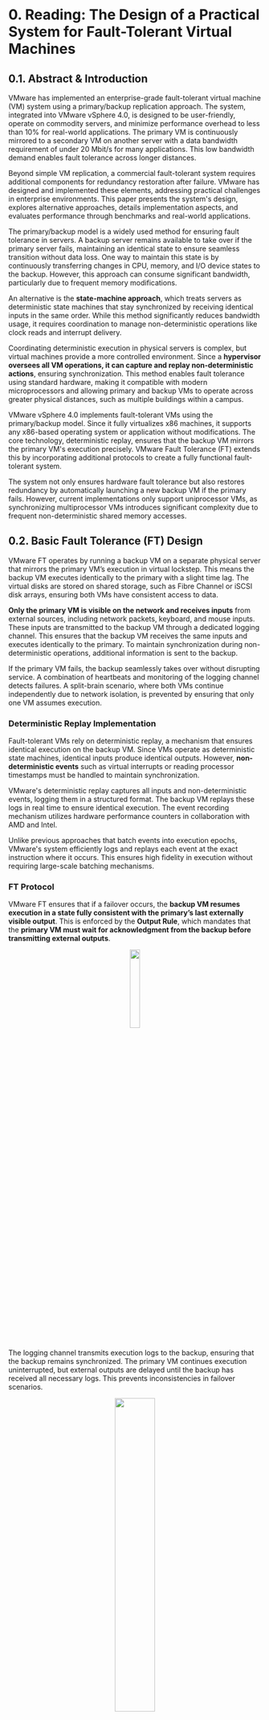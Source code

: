 # 0. Reading: The Design of a Practical System for Fault-Tolerant Virtual Machines

## 0.1. Abstract & Introduction

VMware has implemented an enterprise-grade fault-tolerant virtual machine (VM) system using a primary/backup replication approach. The system, integrated into VMware vSphere 4.0, is designed to be user-friendly, operate on commodity servers, and minimize performance overhead to less than 10% for real-world applications. The primary VM is continuously mirrored to a secondary VM on another server with a data bandwidth requirement of under 20 Mbit/s for many applications. This low bandwidth demand enables fault tolerance across longer distances.

Beyond simple VM replication, a commercial fault-tolerant system requires additional components for redundancy restoration after failure. VMware has designed and implemented these elements, addressing practical challenges in enterprise environments. This paper presents the system's design, explores alternative approaches, details implementation aspects, and evaluates performance through benchmarks and real-world applications.

The primary/backup model is a widely used method for ensuring fault tolerance in servers. A backup server remains available to take over if the primary server fails, maintaining an identical state to ensure seamless transition without data loss. One way to maintain this state is by continuously transferring changes in CPU, memory, and I/O device states to the backup. However, this approach can consume significant bandwidth, particularly due to frequent memory modifications.

An alternative is the **state-machine approach**, which treats servers as deterministic state machines that stay synchronized by receiving identical inputs in the same order. While this method significantly reduces bandwidth usage, it requires coordination to manage non-deterministic operations like clock reads and interrupt delivery.

Coordinating deterministic execution in physical servers is complex, but virtual machines provide a more controlled environment. Since a **hypervisor oversees all VM operations, it can capture and replay non-deterministic actions**, ensuring synchronization. This method enables fault tolerance using standard hardware, making it compatible with modern microprocessors and allowing primary and backup VMs to operate across greater physical distances, such as multiple buildings within a campus.

VMware vSphere 4.0 implements fault-tolerant VMs using the primary/backup model. Since it fully virtualizes x86 machines, it supports any x86-based operating system or application without modifications. The core technology, deterministic replay, ensures that the backup VM mirrors the primary VM's execution precisely. VMware Fault Tolerance (FT) extends this by incorporating additional protocols to create a fully functional fault-tolerant system.

The system not only ensures hardware fault tolerance but also restores redundancy by automatically launching a new backup VM if the primary fails. However, current implementations only support uniprocessor VMs, as synchronizing multiprocessor VMs introduces significant complexity due to frequent non-deterministic shared memory accesses.

## 0.2. Basic Fault Tolerance (FT) Design

VMware FT operates by running a backup VM on a separate physical server that mirrors the primary VM’s execution in virtual lockstep. This means the backup VM executes identically to the primary with a slight time lag. The virtual disks are stored on shared storage, such as Fibre Channel or iSCSI disk arrays, ensuring both VMs have consistent access to data.

**Only the primary VM is visible on the network and receives inputs** from external sources, including network packets, keyboard, and mouse inputs. These inputs are transmitted to the backup VM through a dedicated logging channel. This ensures that the backup VM receives the same inputs and executes identically to the primary. To maintain synchronization during non-deterministic operations, additional information is sent to the backup.

If the primary VM fails, the backup seamlessly takes over without disrupting service. A combination of heartbeats and monitoring of the logging channel detects failures. A split-brain scenario, where both VMs continue independently due to network isolation, is prevented by ensuring that only one VM assumes execution.

### Deterministic Replay Implementation

Fault-tolerant VMs rely on deterministic replay, a mechanism that ensures identical execution on the backup VM. Since VMs operate as deterministic state machines, identical inputs produce identical outputs. However, **non-deterministic events** such as virtual interrupts or reading processor timestamps must be handled to maintain synchronization.

VMware's deterministic replay captures all inputs and non-deterministic events, logging them in a structured format. The backup VM replays these logs in real time to ensure identical execution. The event recording mechanism utilizes hardware performance counters in collaboration with AMD and Intel.

Unlike previous approaches that batch events into execution epochs, VMware's system efficiently logs and replays each event at the exact instruction where it occurs. This ensures high fidelity in execution without requiring large-scale batching mechanisms.

### FT Protocol

VMware FT ensures that if a failover occurs, the **backup VM resumes execution in a state fully consistent with the primary’s last externally visible output**. This is enforced by the **Output Rule**, which mandates that the **primary VM must wait for acknowledgment from the backup before transmitting external outputs**.

<p align="center">
    <img src="img/l4-pre-1.PNG" width="20%" />
</p>

The logging channel transmits execution logs to the backup, ensuring that the backup remains synchronized. The primary VM continues execution uninterrupted, but external outputs are delayed until the backup has received all necessary logs. This prevents inconsistencies in failover scenarios.

<p align="center">
    <img src="img/l4-pre-2.PNG" width="40%" />
</p>

### Detecting and Responding to Failure

Failure detection is based on **heartbeat** signals and monitoring logging traffic. If the backup VM detects a failure in the primary, it continues execution using the last received logs and seamlessly assumes the primary role. Similarly, if the backup VM fails, the primary continues running without interruption.

To prevent split-brain scenarios, VMware FT employs a shared storage mechanism. **When a failover occurs, the system uses an atomic test-and-set operation on the shared storage to determine which VM will proceed**. If a VM fails this operation, it halts execution to avoid conflicts.

Once failover occurs, VMware FT automatically starts a new backup VM on an available server, restoring redundancy. This automated redundancy restoration ensures that the system remains fault-tolerant beyond a single failure.


# Lecture4. Primary-Backup Replication

## Failures

- Fail-stop failures (dealt with Primary-Backup)
  - failure = computer stops
  - Type of failures that cause the component of a system experiencing this type of failure stops operating.
  - Cut-off power, network problem, etc.
  - Cannot handle: logic bugs, configuration error(e.g. file incorrect), malicious(e.g. hacking)
  - Maybe handle: primary failure due to earthquake.

## Challenges

- Has primary really failed? 
  - e.g. network failure and primary is still working with client.
  - Split-brain system.
- Keep primary-backup in sync?
  - Apply changes in right order
  - Deal with non-deterministic (make every operations be deterministic)
  - Fail over 
    - what if primary was middle of operation, or was going to send packet to client?
    - what if some machines crash at once?


## Two Approaches

- State transfer
  - client talks to the primary
  - primary makes check point of it's state and sends to the backup

- Replicated state machine (**RSM**)
  - client talks to the primary
  - primary sends the `operation` to the backup
  - Level of operations to replicate
    - application-level operations (file append, write)
    - machine-level(processor level, computer level) operations - vm ft!


## Case Study: Vmware FT

By using exploit virtualization they made replication transparent. Appears to the client that server is a single machine. This is cool because it is VMware product, and can use it nowadays.

### Atomic test-and-set operation on the shared storage

The system uses a network disk server, shared by both primary and backup (the "shared disk" in Figure 1). That network disk server has a "test-and-set service". The test-and-set service maintains a flag that is initially set to false. If the primary or backup thinks the other server is dead, and thus that it should take over by itself, it first sends a test-and-set operation to the disk server. The server executes roughly this code:
```go
  test-and-set() {
    acquire_lock()
    if flag == true:
      release_lock()
      return false
    else:
      flag = true
      release_lock()
      return true
```
The primary (or backup) only takes over ("goes live") if test-and-set returns true.

The higher-level view is that, if the primary and backup lose network contact with each other, we want only one of them to go live. The danger is that, if both are up and the network has failed, both may go live and develop split brain. If only one of the primary or backup can talk to the disk server, then that server alone will go live. But what if both can talk to the disk server? Then the `network disk server acts as a tie-breaker`; test-and-set returns true only to the first call.

### Behave like a single machine

- What if time interrupts, non-deterministic things? 

Since hypervisor controls instructions, it can capture that things. All the sources of randomness are controlled by the hypervisor. For example, the application may use the current time, or a hardware cycle counter, or precise interrupt times as sources of randomness. In all three cases the hypervisor intercepts the the relevant instructions on both primary and backup and ensures they produce the same values.

- What if multi-threading lock? Same winner in the primary must be the winner at the secondary. 
  - FT doesn't cope with multi-processor guests (It's much more complex!)

In general, the results of software running on multiple processors depends on exactly how the instruction streams on the processors were interleaved. For FT to ensure that the backup stays in sync with the primary, it would have to cause the interleaving to be the same on both computers. This turns out to be hard: you can't easily find out what the interleaving is on the primary, and you can't easily control it on either machine.

A more recent VMware product replicates multi-processor guests, probably using a different technique (replicating memory snapshots rather than operations?).

- What is being sent to the backup?....?
  - Linux instructions(inc, dev, ...) are not sent. They just run theirselves.
  - Only some special has to happen at this possible of diversions.
  - Most instructions are deterministic so we don't have to manage it.
  - Non-deterministic things must be handled. e.g. interrupts

- Divergent things
  - Timer interrupts
    - While primary was executing deterministic instruction '100', interrupt arrived. It sends to backup through logging channel with something like `{100, Interrupt, data1}`.
    - After some time, while primary was executing deterministic instruction '200', interrupt arrived. It's sent too. `{200, Interrupt, data2}`.
    - How can backup know where can it be executed? Can it know and wait until instruction 200?
    - Backup just stays behind one message.
  - Non-deterministic(ND)
    - When FT finds that os will run ND command, it runs it and records the result, send to backup like `{ND, result}`.
    - When backup re-executes, since backup's FT has the message, result is the same.
  - Input packets

- Output Rule
  - What if failure were to happen immediately after the primary executed the output operation? (no 'output' logging was sent)
    - client might receive inconsistent result (My explanation: client sends 'inc' to primary, primary 'inc' to it's value, say 10, then becomes 11. And primary tries to send back that to the client. But primary dies, without sending packet arrive/output event. Then client timeout, retries to the backup which is now a new primary. It gets 'inc' command and 'inc' it's value 10, and returns client 11. client actually needed 12, since it tried twice.)
  - Rule: the primary VM may not send an output to the external world, until the backup VM has received and acknowledged the log entry associated with the operation producing the output. (Because of this, bandwidth performance is significantly reduced: Table 2)















































